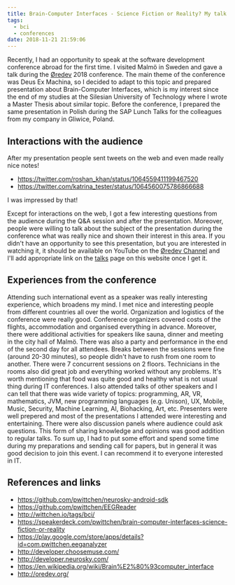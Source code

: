 ```yaml
---
title: Brain-Computer Interfaces - Science Fiction or Reality? My talk at Øredev 2018
tags:
  - bci
  - conferences
date: 2018-11-21 21:59:06
---
```



Recently, I had an opportunity to speak at the software development conference abroad for the first time. I visited Malmö in Sweden and gave a talk during the [Øredev](http://oredev.org/) 2018 conference. The main theme of the conference was Deus Ex Machina, so I decided to adapt to this topic and prepared presentation about Brain-Computer Interfaces, which is my interest since the end of my studies at the Silesian University of Technology where I wrote a Master Thesis about similar topic. Before the conference, I prepared the same presentation in Polish during the SAP Lunch Talks for the colleagues from my company in Gliwice, Poland.

<script async class="speakerdeck-embed" data-id="0d3626bc99734bf1b7d6468960bbb523" data-ratio="1.77777777777778" src="//speakerdeck.com/assets/embed.js"></script>

## Interactions with the audience

After my presentation people sent tweets on the web and even made really nice notes!

- https://twitter.com/roshan_khan/status/1064559411199467520
- https://twitter.com/katrina_tester/status/1064560075786866688

I was impressed by that!

Except for interactions on the web, I got a few interesting questions from the audience during the Q&A session and after the presentation. Moreover, people were willing to talk about the subject of the presentation during the conference what was really nice and shown their interest in this area. If you didn't have an opportunity to see this presentation, but you are interested in watching it, it should be available on YouTube on the [Øredev Channel](https://www.youtube.com/channel/UC0XtR2kcXnqtfrGSsxM8oAg) and I'll add appropriate link on the [talks](http://wittchen.io/talks/) page on this website once I get it.

## Experiences from the conference

Attending such international event as a speaker was really interesting experience, which broadens my mind. I met nice and interesting people from different countries all over the world. Organization and logistics of the conference were really good. Conference organizers covered costs of the flights, accommodation and organised everything in advance. Moreover, there were additional activities for speakers like sauna, dinner and meeting in the city hall of Malmö. There was also a party and performance in the end of the second day for all attendees. Breaks between the sessions were fine (around 20-30 minutes), so people didn't have to rush from one room to another. There were 7 concurrent sessions on 2 floors. Technicians in the rooms also did great job and everything worked without any problems. It's worth mentioning that food was quite good and healthy what is not usual thing during IT conferences. I also attended talks of other speakers and I can tell that there was wide variety of topics: programming, AR, VR, mathematics, JVM, new programming languages (e.g. Unison), UX, Mobile, Music, Security, Machine Learning, AI, Biohacking, Art, etc. Presenters were well prepered and most of the presentations I attended were interesting and entertaining. There were also discussion panels where audience could ask questions. This form of sharing knowledge and opinions was good addition to regular talks. To sum up, I had to put some effort and spend some time during my preparations and sending call for papers, but in general it was good decision to join this event. I can recommend it to everyone interested in IT.

## References and links
- https://github.com/pwittchen/neurosky-android-sdk
- https://github.com/pwittchen/EEGReader
- http://wittchen.io/tags/bci/
- https://speakerdeck.com/pwittchen/brain-computer-interfaces-science-fiction-or-reality
- https://play.google.com/store/apps/details?id=com.pwittchen.eeganalyzer
- http://developer.choosemuse.com/
- http://developer.neurosky.com/
- https://en.wikipedia.org/wiki/Brain%E2%80%93computer_interface
- http://oredev.org/
